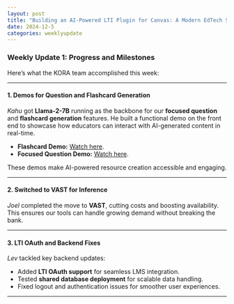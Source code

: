 ```yaml
---
layout: post  
title: "Building an AI-Powered LTI Plugin for Canvas: A Modern EdTech Solution"  
date: 2024-12-5  
categories: weeklyupdate  
---
```


### Weekly Update 1: Progress and Milestones

Here’s what the KORA team accomplished this week:

---

#### **1. Demos for Question and Flashcard Generation**  
*Kahu* got **Llama-2-7B** running as the backbone for our **focused question** and **flashcard generation** features. He built a functional demo on the front end to showcase how educators can interact with AI-generated content in real-time.

- **Flashcard Demo:** [Watch here](https://www.youtube.com/watch?v=Wlm2KXRD1AI).  
- **Focused Question Demo:** [Watch here](https://www.youtube.com/watch?v=E9b0CPNe6l4).  

These demos make AI-powered resource creation accessible and engaging.

---

#### **2. Switched to VAST for Inference**  
*Joel* completed the move to **VAST**, cutting costs and boosting availability. This ensures our tools can handle growing demand without breaking the bank.

---

#### **3. LTI OAuth and Backend Fixes**  
*Lev* tackled key backend updates:  
- Added **LTI OAuth support** for seamless LMS integration.  
- Tested **shared database deployment** for scalable data handling.  
- Fixed logout and authentication issues for smoother user experiences.  

---

